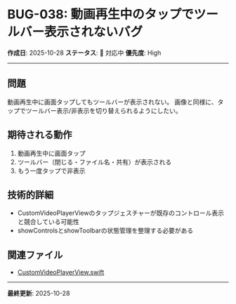 # BUG-038: 動画再生中のタップでツールバー表示されないバグ

**作成日**: 2025-10-28
**ステータス**: 🔴 対応中
**優先度**: High

---

## 問題

動画再生中に画面タップしてもツールバーが表示されない。
画像と同様に、タップでツールバー表示/非表示を切り替えられるようにしたい。

## 期待される動作

1. 動画再生中に画面タップ
2. ツールバー（閉じる・ファイル名・共有）が表示される
3. もう一度タップで非表示

## 技術的詳細

- CustomVideoPlayerViewのタップジェスチャーが既存のコントロール表示と競合している可能性
- showControlsとshowToolbarの状態管理を整理する必要がある

## 関連ファイル

- [CustomVideoPlayerView.swift](../../VanishBrowser/VanishBrowser/Views/CustomVideoPlayerView.swift)

---

**最終更新**: 2025-10-28
